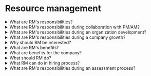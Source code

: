 # Resource management

<details>
  <summary>What are RM's responsibilities?</summary>

- Hire the right people at the right time;
- Onboarding and adaptation of newcomers;
- Help employees in professional growth;
- Work with motivation;
- Represent and protect the employees' interests;
- Compensation management;
- Information provisioning;
- Support and promote corporate culture;
- Retention process;
- Help subordinates to solve administratie issues.

</details>

<details>
  <summary>What are RM's responsibilities during collaboration with PM/AM?</summary>

- Communicate with PM/PC/TL/AM regarding subordinates progress;
- Effective project staffing;
- Succession/planning/rotation/relocation.

</details>

<details>
  <summary>What are RM's responsibilities during an organization development?</summary>

- support interactions between resource groups / units;
- build an effective organizational and managerial structure;
- develop technological and managerial expertise;
- bench management;
- long-term planning according to the GDO/BU/SP strategy.

</details>

<details>
  <summary>What are RM's responsibilities during a company growth?</summary>

- support technology management on the corporate level;
- execute company decisions within resource pool;
- engage employees in internal projects;
- working with KPIs.

</details>

<details>
  <summary>Why should RM be interested?</summary>

- career opportunities;
- access to imformation;
- ability to influence company development;
- grow people;
- build the team you want to work in.

</details>

<details>
  <summary>What are RM's benefits?</summary>

- improve and practice people management and soft skills;
- additional career opportunities;
- access to more important and valuable information;
- understand company processes and influence on them;
- more recognition opportunities;
- build your own dream team;
- influence on other employees careers.

</details>

<details>
  <summary>What are benefits for the company?</summary>

- flexibility, agility and manageability of the company;
- transmission of mission and values to employees;
- attention to each employee;
- develop sense of belonging to the company;
- manageable KPIs;
- effective hiring;
- proactive staffing;
- operational management.

</details>

<details>
  <summary>What should RM do?</summary>

- understand the demand and follow its trends;
- keep yourself and your unit up-to-date on company vision and strategy;
- be an example;
- acqure people (hiring, adaptation, work environment, opportunities for growth);
- motivate and retain people (assignment, professional growth, motivation, retention, compenstation, work environment, org issues);
- build profitable team ( find assignment, convince the project, somethimes rotate first, but still assign);
- drive the company processes;
- repeat.

</details>

<details>
  <summary>What RM can do in hiring process?</summary>

**Analyze Demand** - Regularly check Radar and/or their project's resource plan;

**Open Requisitions** - If demand can be closed with external candidates, then RM can open requisition, so TA can start searchning for candidates.

**Interviewing** - Or delegating that to trusted interviewers.

**Propose candidates** - In case of match, RM can propose candidate (with help of recruiter) to opened positions.

**Make Hiring Decisions** - Collect all necessary input to decide and proceed with JO issuing.

**Monitor External Candidate's Staffing** - Communication with Demand Owners on position status, priorities, candidate's interview status, engagement conditions, etc.

</details>

<details>
  <summary>What are RM's responsibilities during an assessment process?</summary>

**Before session period**

- Submit requests for your Candidates if required;
- Consult your Candidates on how to prepare;
- Contact Candidate's HR Contact and clarify if their help or precentce during the Assessment session is required;
- Talk to the Committee Head about your Candidates' details if required.

**During Session period**

- Attend the session;
- Support your Candidate.

**After session period**

- Wait for the final Committee recommendation;
- Evaluate Committee Head;
- Review summary feedback;
- Make the promotion decision and provide justification for it;
- Wait till your decision is verified byt B2+ manager or Reporter (depending on session result);
- Communicate feedback and promotion decision to your Candidate after getting it verified;
- Participate in the retrospective meeting.

</details>
